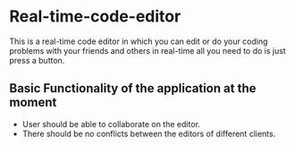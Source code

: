 # Real-time-code-editor

This is a real-time code editor in which you can edit or do your coding problems with your friends and others in real-time all you need to do is just press a button.


## Basic Functionality of the application at the moment

- User should be able to collaborate on the editor.
- There should be no conflicts between the editors of different clients.
